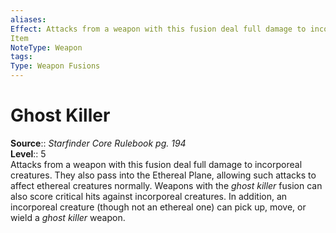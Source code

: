 ```yaml
---
aliases: 
Effect: Attacks from a weapon with this fusion deal full damage to incorporeal creatures. They also pass into the Ethereal Plane, allowing such attacks to affect ethereal creatures normally. Weapons with the _ghost killer_ fusion can also score critical hits against incorporeal creatures. In addition, an incorporeal creature (though not an ethereal one) can pick up, move, or wield a _ghost killer_ weapon.
Item
NoteType: Weapon
tags: 
Type: Weapon Fusions
---
```


# Ghost Killer

**Source**:: _Starfinder Core Rulebook pg. 194_  
**Level**:: 5  
Attacks from a weapon with this fusion deal full damage to incorporeal creatures. They also pass into the Ethereal Plane, allowing such attacks to affect ethereal creatures normally. Weapons with the _ghost killer_ fusion can also score critical hits against incorporeal creatures. In addition, an incorporeal creature (though not an ethereal one) can pick up, move, or wield a _ghost killer_ weapon.
